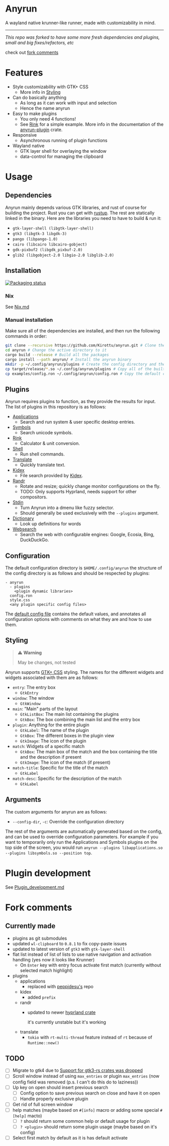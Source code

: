 # Anyrun

A wayland native krunner-like runner, made with customizability in mind.

---

*This repo was forked to have some more fresh dependencies and plugins, small and big fixes/refactors, etc*

check out [fork comments](#fork-comments)

# Features

- Style customizability with GTK+ CSS
  - More info in [Styling](#Styling)
- Can do basically anything
  - As long as it can work with input and selection
  - Hence the name anyrun
- Easy to make plugins
  - You only need 4 functions!
  - See [Rink](plugins/rink) for a simple example. More info in the
    documentation of the [anyrun-plugin](anyrun-plugin) crate.
- Responsive
  - Asynchronous running of plugin functions
- Wayland native
  - GTK layer shell for overlaying the window
  - data-control for managing the clipboard

# Usage

## Dependencies

Anyrun mainly depends various GTK libraries, and rust of course for building the
project. Rust you can get with [rustup](https://rustup.rs). The rest are
statically linked in the binary. Here are the libraries you need to have to
build & run it:

- `gtk-layer-shell (libgtk-layer-shell)`
- `gtk3 (libgtk-3 libgdk-3)`
- `pango (libpango-1.0)`
- `cairo (libcairo libcairo-gobject)`
- `gdk-pixbuf2 (libgdk_pixbuf-2.0)`
- `glib2 (libgobject-2.0 libgio-2.0 libglib-2.0)`

## Installation

[![Packaging status](https://repology.org/badge/vertical-allrepos/anyrun.svg)](https://repology.org/project/anyrun/versions)

### Nix

See [Nix.md](docs/Nix.md)

### Manual installation

Make sure all of the dependencies are installed, and then run the following
commands in order:

```sh
git clone --recursive https://github.com/Kirottu/anyrun.git # Clone the repository
cd anyrun # Change the active directory to it
cargo build --release # Build all the packages
cargo install --path anyrun/ # Install the anyrun binary
mkdir -p ~/.config/anyrun/plugins # Create the config directory and the plugins subdirectory
cp target/release/*.so ~/.config/anyrun/plugins # Copy all of the built plugins to the correct directory
cp examples/config.ron ~/.config/anyrun/config.ron # Copy the default config file
```

## Plugins

Anyrun requires plugins to function, as they provide the results for input. The
list of plugins in this repository is as follows:

- [Applications](plugins/applications/README.md)
  - Search and run system & user specific desktop entries.
- [Symbols](plugins/symbols/README.md)
  - Search unicode symbols.
- [Rink](plugins/rink/README.md)
  - Calculator & unit conversion.
- [Shell](plugins/shell/README.md)
  - Run shell commands.
- [Translate](plugins/translate/README.md)
  - Quickly translate text.
- [Kidex](plugins/kidex/README.md)
  - File search provided by [Kidex](https://github.com/Kirottu/kidex).
- [Randr](plugins/randr/README.md)
  - Rotate and resize; quickly change monitor configurations on the fly.
  - TODO: Only supports Hyprland, needs support for other compositors.
- [Stdin](plugins/stdin/README.md)
  - Turn Anyrun into a dmenu like fuzzy selector.
  - Should generally be used exclusively with the `--plugins` argument.
- [Dictionary](plugins/dictionary/README.md)
  - Look up definitions for words
- [Websearch](plugins/websearch/README.md)
  - Search the web with configurable engines: Google, Ecosia, Bing, DuckDuckGo.

## Configuration

The default configuration directory is `$HOME/.config/anyrun` the structure of
the config directory is as follows and should be respected by plugins:

```text
- anyrun
  - plugins
    <plugin dynamic libraries>
  config.ron
  style.css
  <any plugin specific config files>
```

The [default config file](examples/config.ron) contains the default values, and
annotates all configuration options with comments on what they are and how to
use them.

## Styling

> :warning: **Warning**
>
> May be changes, not tested

Anyrun supports [GTK+ CSS](https://docs.gtk.org/gtk3/css-overview.html) styling.
The names for the different widgets and widgets associated with them are as
follows:

- `entry`: The entry box
  - `GtkEntry`
- `window`: The window
  - `GtkWindow`
- `main`: "Main" parts of the layout
  - `GtkListBox`: The main list containing the plugins
  - `GtkBox`: The box combining the main list and the entry box
- `plugin`: Anything for the entire plugin
  - `GtkLabel`: The name of the plugin
  - `GtkBox`: The different boxes in the plugin view
  - `GtkImage`: The icon of the plugin
- `match`: Widgets of a specific match
  - `GtkBox`: The main box of the match and the box containing the title and the
    description if present
  - `GtkImage`: The icon of the match (if present)
- `match-title`: Specific for the title of the match
  - `GtkLabel`
- `match-desc`: Specific for the description of the match
  - `GtkLabel`

## Arguments

The custom arguments for anyrun are as follows:

- `--config-dir`, `-c`: Override the configuration directory

The rest of the arguments are automatically generated based on the config, and
can be used to override configuration parameters. For example if you want to
temporarily only run the Applications and Symbols plugins on the top side of the
screen, you would run
`anyrun --plugins libapplications.so --plugins libsymbols.so --position top`.

# Plugin development

See [Plugin_development.md](docs/Plugin_development.md)

# Fork comments

## Currently made

- plugins as git submodules
- updated `wl-clipboard` to `0.8.1` to fix copy-paste issues
- updated to latest version of `gtk3` with `gtk-layer-shell`
- flat list instead of list of lists to use native navigation and activation handling (yes now it looks like Krunner)
  - On `Enter` key with entry focus activate first match (currently without selected match highlight)
- plugins
  - applications
    - replaced with [peppidesu's](https://github.com/peppidesu/plugin-applications.git) repo
  - kidex
    - added `prefix`
  - randr
    - updated to newer [hyprland crate](https://crates.io/crates/hyprland)
      
      it's currently unstable but it's working
  - translate
    - `tokio` with `rt-multi-thread` feature instead of `rt` because of `Runtime::new()`

## TODO

- [ ] Migrate to gtk4 due to [Support for gtk3-rs crates was dropped](https://gtk-rs.org/blog/2024/06/01/new-release.html)
- [ ] Scroll window instead of using `max_entries` or plugin `max_entries` (now config field was removed (p.s. I can't do this do to laziness))
- [ ] Up key on open should insert previous search
  - [ ] Config option to save previous search on close and have it on open
  - [ ] Handle properly exclusive plugin
- [ ] Get rid of full screen window
- [ ] help matches (maybe based on `#[info]` macro or adding some special `#[help]` macto)
  - [ ] `?` should return some common help or default usage for plugin
  - [ ] `? <plugin>` should return some plugin usage (maybe based on it's config)
- [ ] Select first match by default as it is has default activate
